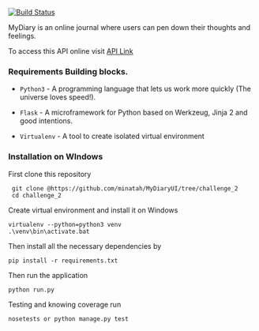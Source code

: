 [![Build Status](https://travis-ci.org/minatah/MyDiaryUI.svg?branch=master)](https://travis-ci.org/minatah/MyDiaryUI)

MyDiary is an online journal where users can pen down their thoughts and feelings.

To access this API online visit [API Link ](https://challengetwo.herokuapp.com)

### Requirements Building blocks.
- ```Python3``` - A programming language that lets us work more quickly (The universe loves speed!).

- ```Flask``` - A microframework for Python based on Werkzeug, Jinja 2 and good intentions.

- ```Virtualenv``` - A tool to create isolated virtual environment

### Installation on WIndows

First clone this repository
```
 git clone @https://github.com/minatah/MyDiaryUI/tree/challenge_2
 cd challenge_2
 ```

Create virtual environment and install it on Windows

 ```
 virtualenv --python=python3 venv
 .\venv\bin\activate.bat
 ```

Then install all the necessary dependencies by
 ```
pip install -r requirements.txt
 ```

Then run the application
 ```
 python run.py
 ```
 Testing and knowing coverage run
 ```
nosetests or python manage.py test
 ```
